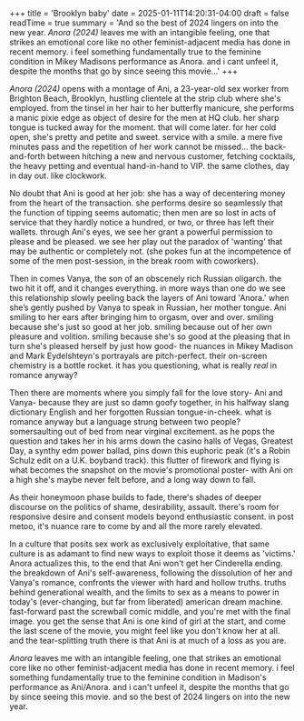 +++
title = 'Brooklyn baby'
date = 2025-01-11T14:20:31-04:00
draft = false
readTime = true
summary = 'And so the best of 2024 lingers on into the new year. *Anora (2024)* leaves me with an intangible feeling, one that strikes an emotional core like no other feminist-adjacent media has done in recent memory. i feel something fundamentally true to the feminine condition in Mikey Madisons performance as Anora. and i cant unfeel it, despite the months that go by since seeing this movie...'
+++

*Anora (2024)* opens with a montage of Ani, a 23-year-old sex worker from Brighton Beach, Brooklyn, hustling clientele at the strip club where she's employed. from the tinsel in her hair to her butterfly manicure, she performs a manic pixie edge as object of desire for the men at HQ club. her sharp tongue is tucked away for the moment. that will come later. for her cold open, she's pretty and petite and sweet. service with a smile. a mere five minutes pass and the repetition of her work cannot be missed... the back-and-forth between hitching a new and nervous customer, fetching cocktails, the heavy petting and eventual hand-in-hand to VIP. the same clothes, day in day out. like clockwork.

No doubt that Ani is good at her job: she has a way of decentering money from the heart of the transaction. she performs desire so seamlessly that the function of tipping seems automatic; then men are so lost in acts of service that they hardly notice a hundred, or two, or three has left their wallets. through Ani's eyes, we see her grant a powerful permission to please and be pleased. we see her play out the paradox of 'wanting' that may be authentic or completely not. (she pokes fun at the incompetence of some of the men post-session, in the break room with coworkers).

Then in comes Vanya, the son of an obscenely rich Russian oligarch. the two hit it off, and it changes everything. in more ways than one do we see this relationship slowly peeling back the layers of Ani toward 'Anora.' when she’s gently pushed by Vanya to speak in Russian, her mother tongue. Ani smiling to her ears after bringing him to orgasm, over and over. smiling because she's just so good at her job. smiling because out of her own pleasure and volition. smiling because she's so good at the pleasing that in turn she's pleased herself by just how good- the nuances in Mikey Madison and Mark Eydelshteyn's portrayals are pitch-perfect. their on-screen chemistry is a bottle rocket. it has you questioning, what is really *real* in romance anyway?

Then there are moments where you simply fall for the love story- Ani and Vanya- because they are just so damn goofy together, in his halfway slang dictionary English and her forgotten Russian tongue-in-cheek. what is romance anyway but a language strung between two people? somersaulting out of bed from near virginal excitement. as he pops the question and takes her in his arms down the casino halls of Vegas, Greatest Day, a synthy edm power ballad, pins down this euphoric peak (it's a Robin Schulz edit on a U.K. boyband track). this flutter of firework and flying is what becomes the snapshot on the movie's promotional poster- with Ani on a high she's maybe never felt before, and a long way down to fall.

As their honeymoon phase builds to fade, there's shades of deeper discourse on the politics of shame, desirability, assault. there's room for responsive desire and consent models beyond enthusiastic consent. in post metoo, it's nuance rare to come by and all the more rarely elevated.

In a culture that posits sex work as exclusively exploitative, that same culture is as adamant to find new ways to exploit those it deems as 'victims.' Anora actualizes this, to the end that Ani won't get her Cinderella ending. the breakdown of Ani's self-awareness, following the dissolution of her and Vanya's romance, confronts the viewer with hard and hollow truths. truths behind generational wealth, and the limits to sex as a means to power in today's (ever-changing, but far from liberated) american dream machine. fast-forward past the screwball comic middle, and you're met with the final image. you get the sense that Ani is one kind of girl at the start, and come the last scene of the movie, you might feel like you don't know her at all. and the tear-splitting truth there is that Ani is at much of a loss as you are.

*Anora* leaves me with an intangible feeling, one that strikes an emotional core like no other feminist-adjacent media has done in recent memory. i feel something fundamentally true to the feminine condition in Madison's performance as Ani/Anora. and i can't unfeel it, despite the months that go by since seeing this movie. and so the best of 2024 lingers on into the new year.
